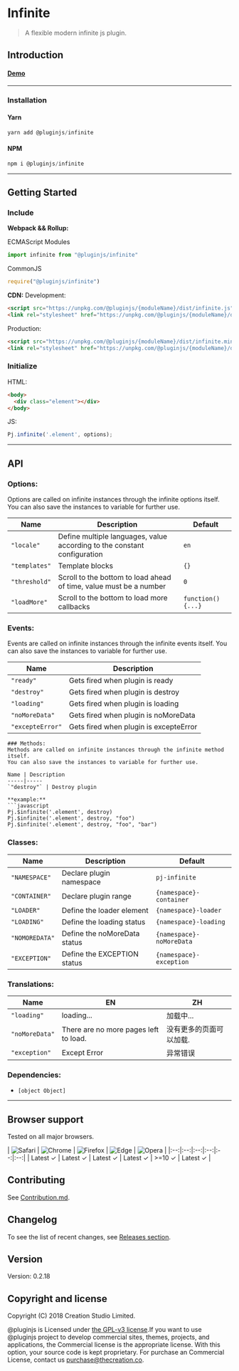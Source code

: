 # Infinite
> A flexible modern infinite js plugin.
## Introduction

#### [Demo]()
---
### Installation

#### Yarn
```javascript
yarn add @pluginjs/infinite
```
#### NPM
```javascript
npm i @pluginjs/infinite
```
---

## Getting Started
### Include
**Webpack && Rollup:**

ECMAScript Modules
```javascript
import infinite from "@pluginjs/infinite"
```

CommonJS
```javascript
require("@pluginjs/infinite")
```

**CDN:**
Development:
```html
<script src="https://unpkg.com/@pluginjs/{moduleName}/dist/infinite.js"></script>
<link rel="stylesheet" href="https://unpkg.com/@pluginjs/{moduleName}/dist/infinite.css">
```
Production:
```html
<script src="https://unpkg.com/@pluginjs/{moduleName}/dist/infinite.min.js"></script>
<link rel="stylesheet" href="https://unpkg.com/@pluginjs/{moduleName}/dist/infinite.min.css">
```

### Initialize
HTML:
```html
<body>
  <div class="element"></div>
</body>
```
JS:
```javascript
Pj.infinite('.element', options);
```
---
## API

### Options:
Options are called on infinite instances through the infinite options itself.
You can also save the instances to variable for further use.

Name | Description | Default
-----|--------------|-----
`"locale"` | Define multiple languages, value according to the constant configuration | `en`
`"templates"` | Template blocks | `{}`
`"threshold"` | Scroll to the bottom to load ahead of time, value must be a number | `0`
`"loadMore"` | Scroll to the bottom to load more callbacks | `function() {...}`

### Events:
Events are called on infinite instances through the infinite events itself.
You can also save the instances to variable for further use.

Name | Description
-----|-----
`"ready"` | Gets fired when plugin is ready
`"destroy"` | Gets fired when plugin is destroy
`"loading"` | Gets fired when plugin is loading
`"noMoreData"` | Gets fired when plugin is noMoreData
`"excepteError"` | Gets fired when plugin is excepteError

```
### Methods:
Methods are called on infinite instances through the infinite method itself.
You can also save the instances to variable for further use.

Name | Description
-----|-----
`"destroy"` | Destroy plugin

**example:**
```javascript
Pj.$infinite('.element', destroy)
Pj.$infinite('.element', destroy, "foo")
Pj.$infinite('.element', destroy, "foo", "bar")
```

### Classes:
Name | Description | Default
-----|------|------
`"NAMESPACE"` | Declare plugin namespace | `pj-infinite`
`"CONTAINER"` | Declare plugin range | `{namespace}-container`
`"LOADER"` | Define the loader element | `{namespace}-loader`
`"LOADING"` | Define the loading status | `{namespace}-loading`
`"NOMOREDATA"` | Define the noMoreData status | `{namespace}-noMoreData`
`"EXCEPTION"` | Define the EXCEPTION status | `{namespace}-exception`


### Translations:
Name | EN | ZH
-----|------|-------
`"loading"` | loading... | 加载中...
`"noMoreData"` | There are no more pages left to load. | 没有更多的页面可以加载.
`"exception"` | Except Error | 异常错误


### Dependencies:
- `[object Object]`

---

## Browser support

Tested on all major browsers.

| <img src="https://raw.githubusercontent.com/alrra/browser-logos/master/src/safari/safari_32x32.png" alt="Safari"> | <img src="https://raw.githubusercontent.com/alrra/browser-logos/master/src/chrome/chrome_32x32.png" alt="Chrome"> | <img src="https://raw.githubusercontent.com/alrra/browser-logos/master/src/firefox/firefox_32x32.png" alt="Firefox"> | <img src="https://raw.githubusercontent.com/alrra/browser-logos/master/src/edge/edge_32x32.png" alt="Edge"> | <img src="https://raw.githubusercontent.com/alrra/browser-logos/master/src/opera/opera_32x32.png" alt="Opera"> |
|:--:|:--:|:--:|:--:|:--:|:--:|
| Latest ✓ | Latest ✓ | Latest ✓ | Latest ✓ | >=10 ✓ | Latest ✓ |

## Contributing
See [Contribution.md](Contribution.md).

## Changelog
To see the list of recent changes, see [Releases section](https://github.com/plugin/plugin.js/releases).

## Version
Version: 0.2.18

## Copyright and license
Copyright (C) 2018 Creation Studio Limited.

@pluginjs is Licensed under [the GPL-v3 license](LICENSE).If you want to use @pluginjs project to develop commercial sites, themes, projects, and applications, the Commercial license is the appropriate license. With this option, your source code is kept proprietary. For purchase an Commercial License, contact us purchase@thecreation.co.